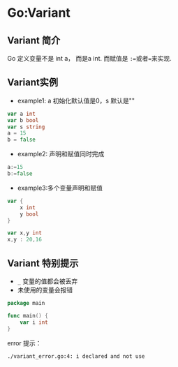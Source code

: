 # Go:Variant
## Variant 简介
Go 定义变量不是 int a， 而是a int. 而赋值是 ```:=```或者```=```来实现.

## Variant实例
- example1: a 初始化默认值是0，s 默认是""
```go
var a int
var b bool
var s string
a = 15
b = false
```
- example2: 声明和赋值同时完成
```go
a:=15
b:=false
```

- example3:多个变量声明和赋值
```go
var {
    x int
    y bool
}
```

```go
var x,y int
x,y : 20,16
```

## Variant 特别提示
- ```_``` 变量的值都会被丢弃
- 未使用的变量会报错

```go
package main

func main() {
	var i int
}

```
error 提示：
```
./variant_error.go:4: i declared and not use
```



